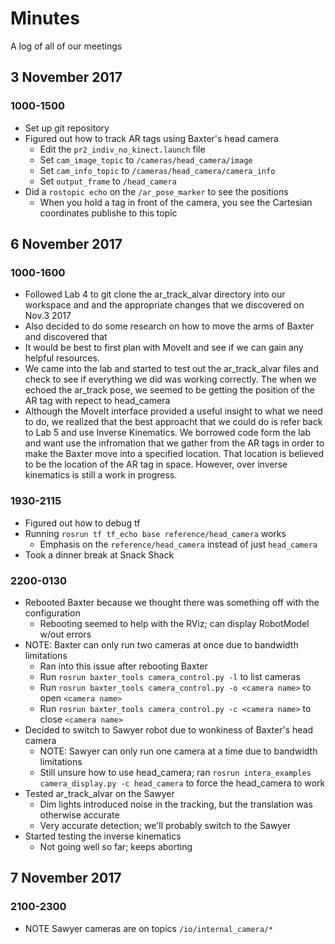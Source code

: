 # Minutes
A log of all of our meetings

## 3 November 2017
### 1000-1500
* Set up git repository
* Figured out how to track AR tags using Baxter's head camera
  * Edit the ```pr2_indiv_no_kinect.launch``` file
  * Set ```cam_image_topic``` to ```/cameras/head_camera/image```
  * Set ```cam_info_topic``` to ```/cameras/head_camera/camera_info```
  * Set ```output_frame``` to ```/head_camera```
* Did a ```rostopic echo``` on the ```/ar_pose_marker``` to see the positions
  * When you hold a tag in front of the camera, you see the Cartesian coordinates publishe to this topic

## 6 November 2017
### 1000-1600
* Followed Lab 4 to git clone the ar_track_alvar directory into our workspace and and the appropriate changes that we discovered on Nov.3 2017 
* Also decided to do some research on how to move the arms of Baxter and discovered that 
* It would be best to first plan with MoveIt and see if we can gain any helpful resources. 
* We came into the lab and started to test out the ar_track_alvar files and check to see if everything we did was working correctly. The when we echoed the ar_track pose, we seemed to be getting the position of the AR tag with repect to head_camera
* Although the MoveIt interface provided a useful insight to what we need to do, we realized that the best approacht that we could do is refer back to Lab 5 and use Inverse Kinematics. We borrowed code form the lab and want use the infromation that we gather from the AR tags in order to make the Baxter move into a specified location. That location is believed to be the location of the AR tag in space. However, over inverse kinematics is still a work in progress. 

### 1930-2115
* Figured out how to debug tf
* Running ```rosrun tf tf_echo base reference/head_camera``` works
  * Emphasis on the ```reference/head_camera``` instead of just ```head_camera```
* Took a dinner break at Snack Shack

### 2200-0130
* Rebooted Baxter because we thought there was something off with the configuration
  * Rebooting seemed to help with the RViz; can display RobotModel w/out errors
* NOTE: Baxter can only run two cameras at once due to bandwidth limitations
  * Ran into this issue after rebooting Baxter
  * Run ```rosrun baxter_tools camera_control.py -l``` to list cameras
  * Run ```rosrun baxter_tools camera_control.py -o <camera name>``` to open ```<camera name>```
  * Run ```rosrun baxter_tools camera_control.py -c <camera name>``` to close ```<camera name>```
* Decided to switch to Sawyer robot due to wonkiness of Baxter's head camera
  * NOTE: Sawyer can only run one camera at a time due to bandwidth limitations
  * Still unsure how to use head_camera; ran ```rosrun intera_examples camera_display.py -c head_camera``` to force the head_camera to work
* Tested ar_track_alvar on the Sawyer
  * Dim lights introduced noise in the tracking, but the translation was otherwise accurate
  * Very accurate detection; we'll probably switch to the Sawyer
* Started testing the inverse kinematics
  * Not going well so far; keeps aborting

## 7 November 2017
### 2100-2300
* NOTE Sawyer cameras are on topics ```/io/internal_camera/*```
